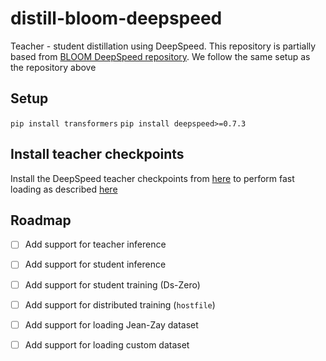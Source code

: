 # distill-bloom-deepspeed

Teacher - student distillation using DeepSpeed. 
This repository is partially based from [BLOOM DeepSpeed repository](https://github.com/huggingface/transformers-bloom-inference/tree/main/bloom-inference-scripts). We follow the same setup as the repository above

## Setup 

```pip install transformers```
```pip install deepspeed>=0.7.3```

## Install teacher checkpoints

Install the DeepSpeed teacher checkpoints from [here]() to perform fast loading as described [here](https://github.com/huggingface/transformers-bloom-inference/tree/main/bloom-inference-scripts#run)

## Roadmap

- [ ] Add support for teacher inference
- [ ] Add support for student inference
- [ ] Add support for student training (Ds-Zero)
- [ ] Add support for distributed training (`hostfile`)
- [ ] Add support for loading Jean-Zay dataset
- [ ] Add support for loading custom dataset

